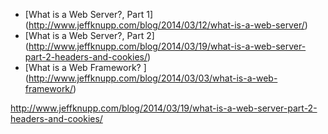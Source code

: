 + [What is a Web Server?, Part 1] (http://www.jeffknupp.com/blog/2014/03/12/what-is-a-web-server/)
+ [What is a Web Server?, Part 2] (http://www.jeffknupp.com/blog/2014/03/19/what-is-a-web-server-part-2-headers-and-cookies/)
+ [What is a Web Framework? ] (http://www.jeffknupp.com/blog/2014/03/03/what-is-a-web-framework/)

http://www.jeffknupp.com/blog/2014/03/19/what-is-a-web-server-part-2-headers-and-cookies/
